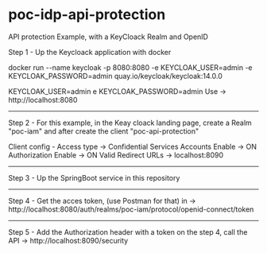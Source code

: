 # poc-idp-api-protection

API protection Example, with a KeyCloack Realm and OpenID 

Step 1 - Up the Keycloack application with docker 

docker run --name keycloak -p 8080:8080 -e KEYCLOAK_USER=admin -e KEYCLOAK_PASSWORD=admin quay.io/keycloak/keycloak:14.0.0

KEYCLOAK_USER=admin e KEYCLOAK_PASSWORD=admin
Use -> http://localhost:8080 

------

Step 2 - For this example, in the Keay cloack landing page, create a Realm "poc-iam" and after create the client "poc-api-protection"

Client config - Access type -> Confidential
                Services Accounts Enable -> ON
                Authorization Enable -> ON
                Valid Redirect URLs -> localhost:8090

------
                
Step 3 - Up the SpringBoot service in this repository

------
Step 4 - Get the acces token, (use Postman for that) in -> http://localhost:8080/auth/realms/poc-iam/protocol/openid-connect/token

------

Step 5 - Add the Authorization header with a token on the step 4, call the API -> http://localhost:8090/security
